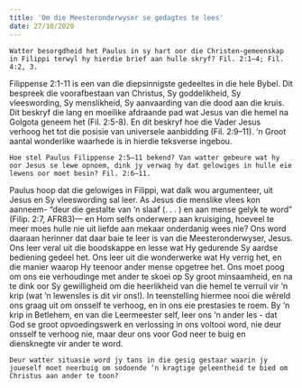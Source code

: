 ```yaml
---
title: 'Om die Meesteronderwyser se gedagtes te lees'
date: 27/10/2020
---
```


`Watter besorgdheid het Paulus in sy hart oor die Christen-gemeenskap in Filippi terwyl hy hierdie brief aan hulle skryf? Fil. 2:1–4; Fil. 4:2, 3.`

Filippense 2:1-11 is een van die diepsinnigste gedeeltes in die hele Bybel. Dit bespreek die voorafbestaan van Christus, Sy goddelikheid, Sy vleeswording, Sy menslikheid, Sy aanvaarding van die dood aan die kruis. Dit beskryf die lang en moeilike afdraande pad wat Jesus van die hemel na Golgota geneem het (Fil. 2:5-8). En dit beskryf hoe die Vader Jesus verhoog het tot die posisie van universele aanbidding (Fil. 2:9–11). ‘n Groot aantal wonderlike waarhede is in hierdie teksverse ingebou.

`Hoe stel Paulus Filippense 2:5–11 bekend? Van watter gebeure wat hy oor Jesus se lewe opnoem, dink jy verwag hy dat gelowiges in hulle eie lewens oor moet besin? Fil. 2:6–11.`

Paulus hoop dat die gelowiges in Filippi, wat dalk wou argumenteer, uit Jesus en Sy vleeswording sal leer. As Jesus die menslike vlees kon aanneem- “deur die gestalte van ‘n slaaf (. . . ) en aan mense gelyk te word” (Filip. 2:7, AFR83)— en Hom selfs onderwerp aan kruisiging, hoeveel te meer moes hulle nie uit liefde aan mekaar onderdanig wees nie? Ons word daaraan herinner dat daar baie te leer is van die Meesteronderwyser, Jesus. Ons leer veral uit die boodskappe en lesse wat Hy gedurende Sy aardse bediening gedeel het. Ons leer uit die wonderwerke wat Hy verrig het, en die manier waarop Hy teenoor ander mense opgetree het.   Ons moet poog om ons eie verhoudinge met ander te skoei op Sy groot minsaamheid, en na te dink oor Sy gewilligheid om die heerlikheid van die hemel te verruil vir ‘n krip (wat ‘n lewensles is dit vir ons!).  In teenstelling hiermee nooi die wêreld ons graag uit om onsself te verhoog, en in ons eie prestasies te roem. By ‘n krip in Betlehem, en van die Leermeester self, leer ons ‘n ander les - dat God se groot opvoedingswerk en verlossing in ons voltooi word, nie deur onsself te verhoog nie, maar deur ons voor God neer te buig en diensknegte vir ander te word.

`Deur watter situasie word jy tans in die gesig gestaar waarin jy joueself moet neerbuig om sodoende ‘n kragtige geleentheid te bied om Christus aan ander te toon?`